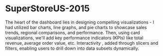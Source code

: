 # SuperStoreUS-2015

The heart of the dashboard lies in designing compelling visualizations - I had utilized bar charts, line graphs, and pie charts to showcase sales trends, regional comparisons, and performance. Then, using card visualizations, we'll add key performance indicators (KPIs) like total revenue, average order value, etc. Interactivity , added through slicers and filters, enabling users to drill down into data subsets dynamically.

